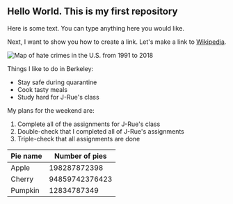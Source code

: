 ## Hello World. This is my first repository

Here is some text. You can type anything here you would like.

Next, I want to show you how to create a link. Let's make a link to [Wikipedia](https://wikipedia.org/).

![Map of hate crimes in the U.S. from 1991 to 2018](https://docs.google.com/spreadsheets/d/e/2PACX-1vSiBw27EhW8hHLxTVc9CLv-wLyvMjLm2MQSAWq1tMgwGrqxKxxSJjqZBfSbDEdnzYlMVkCn3OcLwJzV/pubchart?oid=614438519&format=image)

Things I like to do in Berkeley:

* Stay safe during quarantine
* Cook tasty meals
* Study hard for J-Rue's class

My plans for the weekend are:

1. Complete all of the assignments for J-Rue's class
2. Double-check that I completed all of J-Rue's assignments
3. Triple-check that all assignments are done

| Pie name | Number of pies |
|----------|----------------|
| Apple    | 198287872398|
| Cherry   | 94859742376423|
| Pumpkin  | 12834787349|


